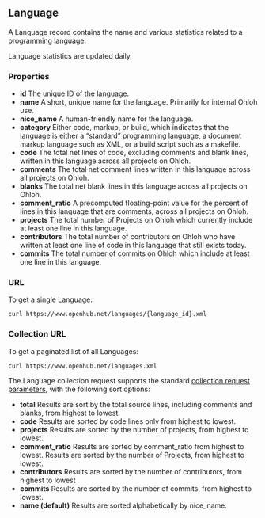 ## Language

A Language record contains the name and various statistics related to a programming language.

Language statistics are updated daily.

### Properties

+ __id__
    The unique ID of the language.
+ __name__
    A short, unique name for the language. Primarily for internal Ohloh use.
+ __nice_name__
    A human-friendly name for the language.
+ __category__
    Either code, markup, or build, which indicates that the language is either a “standard” programming language, a document markup language such as XML, or a build script such as a makefile.
+ __code__
    The total net lines of code, excluding comments and blank lines, written in this language across all projects on Ohloh.
+ __comments__
    The total net comment lines written in this language across all projects on Ohloh.
+ __blanks__
    The total net blank lines in this language across all projects on Ohloh.
+ __comment_ratio__
    A precomputed floating-point value for the percent of lines in this language that are comments, across all projects on Ohloh.
+ __projects__
    The total number of Projects on Ohloh which currently include at least one line in this language.
+ __contributors__
    The total number of contributors on Ohloh who have written at least one line of code in this language that still exists today.
+ __commits__
    The total number of commits on Ohloh which include at least one line in this language. 

### URL
To get a single Language:
```shell
curl https://www.openhub.net/languages/{language_id}.xml 
```

### Collection URL
To get a paginated list of all Languages:
```shell
curl https://www.openhub.net/languages.xml 
```
The Language collection request supports the standard [collection request parameters](/README.md#collection-requests), with the following sort options:

+ __total__
    Results are sort by the total source lines, including comments and blanks, from highest to lowest.
+ __code__
    Results are sorted by code lines only from highest to lowest.
+ __projects__
    Results are sorted by the number of projects, from highest to lowest.
+ __comment_ratio__
    Results are sorted by comment_ratio from highest to lowest.
    Results are sorted by the number of Projects, from highest to lowest.
+ __contributors__
    Results are sorted by the number of contributors, from highest to lowest
+ __commits__
    Results are sorted by the number of commits, from highest to lowest.
+ __name (default)__
    Results are sorted alphabetically by nice_name. 
